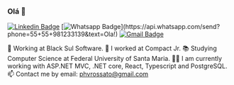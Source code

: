 ### Olá 👋
[![Linkedin Badge](https://img.shields.io/badge/-LinkedIn-blue?style=flat-square&logo=Linkedin&logoColor=white&link=https://www.linkedin.com/in/pedro-henrique-vestena-rossato-257032167)](https://www.linkedin.com/in/pedro-henrique-vestena-rossato-257032167)
[![Whatsapp Badge](https://img.shields.io/badge/-Whatsapp-4CA143?style=flat-square&labelColor=4CA143&logo=whatsapp&logoColor=white&link=https://api.whatsapp.com/send?phone=55+55+981233139&text=Ola!)](https://api.whatsapp.com/send?phone=55+55+981233139&text=Ola!)
[![Gmail Badge](https://img.shields.io/badge/-Gmail-c14438?style=flat-square&logo=Gmail&logoColor=white&link=mailto:phvrossato@gmail.com)](mailto:phvrossato@gmail.com)

🚀 Working at Black Sul Software.
💾 I worked at Compact Jr.
📚 Studying Computer Science at Federal University of Santa Maria.
👨‍💻 I am currently working with ASP.NET MVC, .NET core, React, Typescript and PostgreSQL.
📫 Contact me by email: phvrossato@gmail.com
